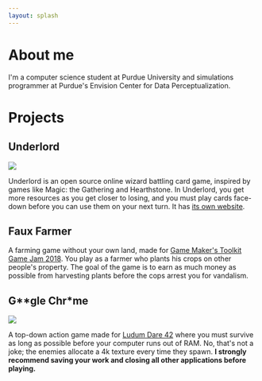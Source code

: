 ```yaml
---
layout: splash
---
```


# About me

I'm a computer science student at Purdue University and simulations programmer
at Purdue's Envision Center for Data Perceptualization.

# Projects

## Underlord

![]({{site.url}}/assets/screen1.png)

Underlord is an open source online wizard battling card game, inspired by games
like Magic: the Gathering and Hearthstone. In Underlord, you get more resources
as you get closer to losing, and you must play cards face-down before you can
use them on your next turn. It has [its own
website](https://underlordcg.github.io).

## Faux Farmer

A farming game without your own land, made for [Game Maker's Toolkit Game Jam
2018](https://itch.io/jam/gmtk-2018). You play as a farmer who plants his crops
on other people's property.  The goal of the game is to earn as much money as
possible from harvesting plants before the cops arrest you for vandalism.

## G\*\*gle Chr\*me

![]({{site.url}}/assets/screen2.png)

A top-down action game made for [Ludum Dare
42](https://ldjam.com/events/ludum-dare/42/ggle-chrme) where you must survive
as long as possible before your computer runs out of RAM. No, that's not a
joke; the enemies allocate a 4k texture every time they spawn. __I strongly
recommend saving your work and closing all other applications before playing.__
